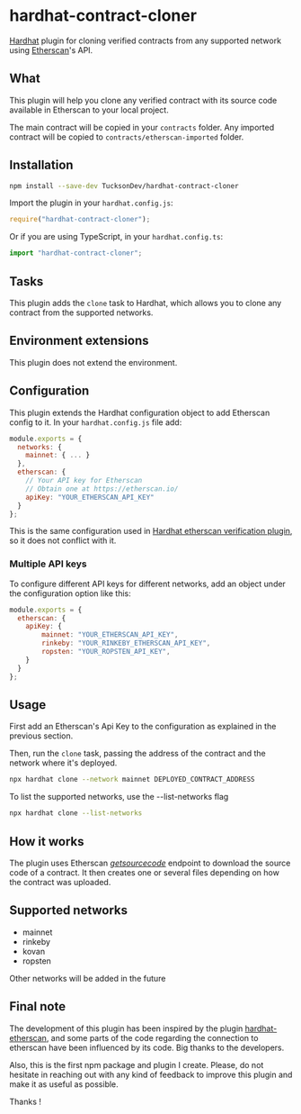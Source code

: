 # hardhat-contract-cloner

[Hardhat](https://hardhat.org) plugin for cloning verified contracts from any supported network using [Etherscan](https://etherscan.io/)'s API.

## What

This plugin will help you clone any verified contract with its source code available in Etherscan to your local project.

The main contract will be copied in your `contracts` folder. Any imported contract will be copied to `contracts/etherscan-imported` folder.

## Installation

```bash
npm install --save-dev TucksonDev/hardhat-contract-cloner
```

Import the plugin in your `hardhat.config.js`:

```js
require("hardhat-contract-cloner");
```

Or if you are using TypeScript, in your `hardhat.config.ts`:

```ts
import "hardhat-contract-cloner";
```

## Tasks

This plugin adds the `clone` task to Hardhat, which allows you to clone any contract from the supported networks.

## Environment extensions

This plugin does not extend the environment.

## Configuration

This plugin extends the Hardhat configuration object to add Etherscan config to it. In your `hardhat.config.js` file add:

```js
module.exports = {
  networks: {
    mainnet: { ... }
  },
  etherscan: {
    // Your API key for Etherscan
    // Obtain one at https://etherscan.io/
    apiKey: "YOUR_ETHERSCAN_API_KEY"
  }
};
```
This is the same configuration used in [Hardhat etherscan verification plugin](https://github.com/NomicFoundation/hardhat/tree/master/packages/hardhat-etherscan), so it does not conflict with it.

### Multiple API keys

To configure different API keys for different networks, add an object under the configuration option like this:

```js
module.exports = {
  etherscan: {
    apiKey: {
        mainnet: "YOUR_ETHERSCAN_API_KEY",
        rinkeby: "YOUR_RINKEBY_ETHERSCAN_API_KEY",
        ropsten: "YOUR_ROPSTEN_API_KEY",
    }
  }
};
```

## Usage

First add an Etherscan's Api Key to the configuration as explained in the previous section.

Then, run the `clone` task, passing the address of the contract and the network where it's deployed.
```bash
npx hardhat clone --network mainnet DEPLOYED_CONTRACT_ADDRESS
```

To list the supported networks, use the --list-networks flag
```bash
npx hardhat clone --list-networks
```

## How it works

The plugin uses Etherscan [_getsourcecode_](https://docs.etherscan.io/api-endpoints/contracts#get-contract-source-code-for-verified-contract-source-codes) endpoint to download the source code of a contract. It then creates one or several files depending on how the contract was uploaded.

## Supported networks
- mainnet
- rinkeby
- kovan
- ropsten

Other networks will be added in the future


## Final note
The development of this plugin has been inspired by the plugin [hardhat-etherscan](https://github.com/NomicFoundation/hardhat/tree/master/packages/hardhat-etherscan), and some parts of the code regarding the connection to etherscan have been influenced by its code. Big thanks to the developers.

Also, this is the first npm package and plugin I create. Please, do not hesitate in reaching out with any kind of feedback to improve this plugin and make it as useful as possible.

Thanks !